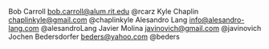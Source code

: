 Bob Carroll <bob.carroll@alum.rit.edu> @rcarz
Kyle Chaplin <chaplinkyle@gmail.com> @chaplinkyle
Alesandro Lang <info@alesandro-lang.com> @alesandroLang
Javier Molina <javinovich@gmail.com> @javinovich
Jochen Bedersdorfer <beders@yahoo.com> @beders
